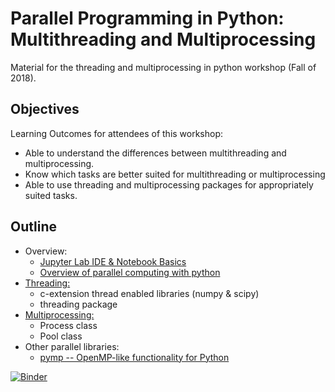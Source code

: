 <!-- Course of Parallel Programming in Python: Multithreading and Multiprocessing  by Jonathan H Skone U Chicago -->

# Parallel Programming in Python: Multithreading and Multiprocessing

Material for the threading and multiprocessing in python workshop (Fall of 2018).

## Objectives
Learning Outcomes for attendees of this workshop:

* Able to understand the differences between multithreading and multiprocessing.
* Know which tasks are better suited for multithreading or multiprocessing
* Able to use threading and multiprocessing packages for appropriately suited tasks.

## Outline
* Overview:
  * [Jupyter Lab IDE & Notebook Basics](notebooks/jupyter_intro.ipynb)
  * [Overview of parallel computing with python](notebooks/overview.ipynb)
* [Threading:](notebooks/threading.ipynb)
  * c-extension thread enabled libraries (numpy & scipy)
  * threading package
* [Multiprocessing:](notebooks/multiproc.ipynb)
  * Process class
  * Pool class
* Other parallel libraries:
  * [pymp -- OpenMP-like functionality for Python](notebooks/pymp.ipynb)

<!-- 

## Running the Notebooks for this Workshop


[![Binder](https://mybinder.org/badge_logo.svg)](https://mybinder.org/v2/git/https%3A%2F%2Fgit.rcc.uchicago.edu%2Fjhskone%2Fmultiproc_py.git/38f9bb6ce3602b73a8ddd1dbcad3f5f9a8d21f6a?urlpath=lab/tree/master.ipynb)


We will rely on cloud compute resources that you will connect to through your web browser.
In order to access an interactive environment to view and execute the jupyter notebooks,
you will need to click the *binder* link at the topleft of this section. 
This will open up a new browser window tab that will provision a lightweight docker container
on a remote cloud resource that will spin up a jupyter notebook server for you to interactively 
work with the notebooks and other content of this repo. Please have patience as the
process of cloning the repo, creating a docker image, installing all python requirements, 
and launching jupyter lab, can take a minute or more to complete. 

In the event there are technical difficulties with using mybinder, we can use
[Google's Colaboratory](https://colab.research.google.com) as a fall back. The 
Colaboratory environment is a slight modification of the jupyter notebook server, 
but essentially does the same thing. If we need to resort to using Colaboratory,
we will have to import this repository and unfortunately Colaboratory only 
supports GitHub at this time, so we will have to use a mirror of this repo in GitHub. 


[![Binder](https://mybinder.org/badge_logo.svg)](https://mybinder.org/v2/gh/saac/Curso_PythonMultiproces/master)



<!--
[![Binder](https://mybinder.org/badge_logo.svg)](https://mybinder.org/v2/git/https%3A%2F%2Fgithub.com%2Fsaac%2FCurso_PythonMultiproces.git/master?filepath=lab%2Ftree%2Fmaster.ipynb)
-->

<!--
[![Binder](https://mybinder.org/badge_logo.svg)](https://mybinder.org/v2/gh/saac/Curso_PythonMultiproces.git/master?urlpath=lab%2Fmaster.ipynb)
################
-->

<!--
[![Binder](https://mybinder.org/badge_logo.svg)](https://mybinder.org/v2/gh/saac/Curso_PythonMultiproces.git/master?urlpath=lab%2Ftree%2Fmaster.ipynb)
-->

<!-- Actualizar la liga para Jupyter Lab -->

<!-- [![Binder](https://mybinder.org/badge_logo.svg)](https://mybinder.org/v2/gh/saac/Curso_PythonMultiproces/master) -->

[![Binder](https://mybinder.org/badge_logo.svg)](https://mybinder.org/v2/gh/saac/Curso_PythonMultiproces/master?urlpath=lab/blob/master/master.ipynb)



<!--https://github.com/saac/Curso_PythonMultiproces/blob/master/master.ipynb -->
